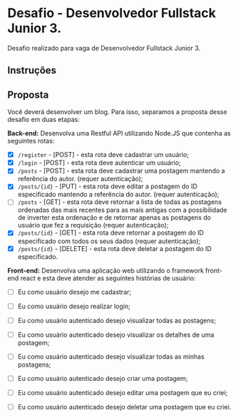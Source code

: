 # Desafio - Desenvolvedor Fullstack Junior 3.
Desafio realizado para vaga de Desenvolvedor Fullstack Junior 3.

## Instruções

## Proposta
Você deverá desenvolver um blog. Para isso, separamos a proposta desse desafio em duas etapas:

**Back-end:**
Desenvolva uma Restful API utilizando Node.JS que contenha as seguintes rotas:
- [X] `/register` - [POST] - esta rota deve cadastrar um usuário;
- [X] `/login` - [POST] - esta rota deve autenticar um usuário;
- [X] `/posts` - [POST] - esta rota deve cadastrar uma postagem mantendo a referência do autor. (requer autenticação);
- [X] `/posts/{id}` - [PUT] - esta rota deve editar a postagem do ID especificado mantendo a referência do autor. (requer autenticação);
- [ ] `/posts` - [GET] - esta rota deve retornar a lista de todas as postagens ordenadas das mais recentes para as mais antigas com a possibilidade de inverter esta ordenação e de retornar apenas as postagens do usuário que fez a requisição (requer autenticação);
- [X] `/posts/{id}` - [GET] - esta rota deve retornar a postagem do ID especificado com todos os seus dados (requer autenticação);
- [X] `/posts/{id}` - [DELETE] - esta rota deve deletar a postagem do ID especificado.

**Front-end:**
Desenvolva uma aplicação web utilizando o framework front-end react e esta deve atender as seguintes histórias de usuário:
- [ ] Eu como usuário desejo me cadastrar;
- [ ] Eu como usuário desejo realizar login;
- [ ] Eu como usuário autenticado desejo visualizar todas as postagens;
- [ ] Eu como usuário autenticado desejo visualizar os detalhes de uma postagem;
- [ ] Eu como usuário autenticado desejo visualizar todas as minhas postagens;
- [ ] Eu como usuário autenticado desejo criar uma postagem;
- [ ] Eu como usuário autenticado desejo editar uma postagem que eu criei;
- [ ] Eu como usuário autenticado desejo deletar uma postagem que eu criei.

